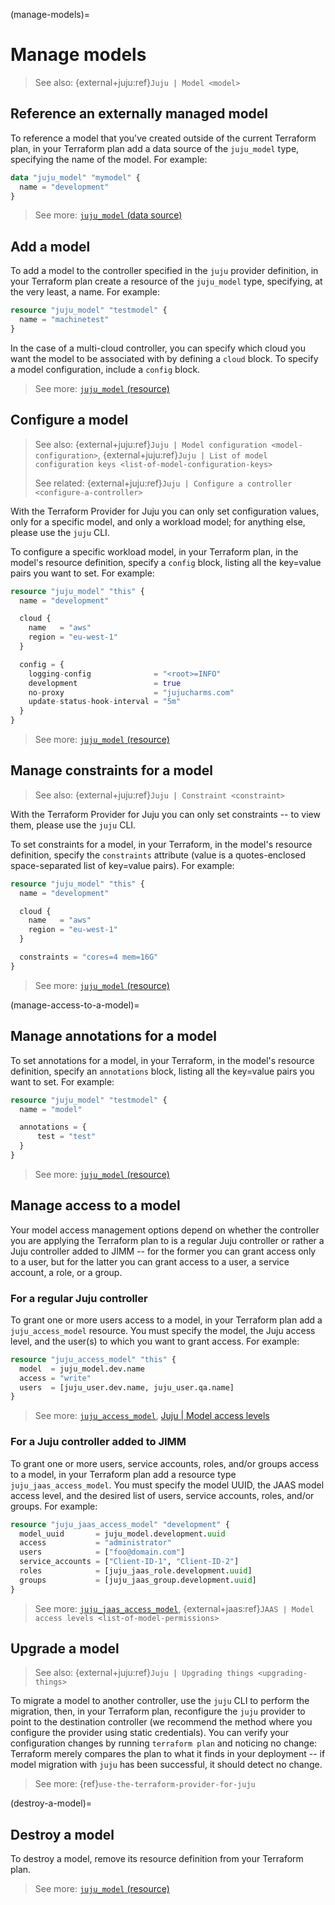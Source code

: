 (manage-models)=
# Manage models

> See also: {external+juju:ref}`Juju | Model <model>`


## Reference an externally managed model

To reference a model that you've created outside of the current Terraform plan, in your Terraform plan add a data source of the `juju_model` type, specifying the name of the model. For example:

```terraform
data "juju_model" "mymodel" {
  name = "development"
}
```

> See more: [`juju_model` (data source)](../reference/terraform-provider/data-sources/model)

## Add a model

To add a model to the controller specified in the `juju` provider definition, in your Terraform plan create a resource of the `juju_model` type, specifying, at the very least, a name. For example:

```terraform
resource "juju_model" "testmodel" {
  name = "machinetest"
}

```

In the case of a multi-cloud controller, you can specify which cloud you want the model to be associated with by defining a `cloud` block. To specify a model configuration, include a `config` block.


> See more: [`juju_model` (resource)](../reference/terraform-provider/resources/model)

## Configure a model

> See also: {external+juju:ref}`Juju | Model configuration <model-configuration>`, {external+juju:ref}`Juju | List of model configuration keys <list-of-model-configuration-keys>`
>
> See related: {external+juju:ref}`Juju | Configure a controller <configure-a-controller>`

With the Terraform Provider for Juju you can only set configuration values, only for a specific model, and only a workload model; for anything else, please use the `juju`  CLI.

To configure a specific workload model, in your Terraform plan, in the model's resource definition, specify a `config` block, listing all the key=value pairs you want to set. For example:

```terraform
resource "juju_model" "this" {
  name = "development"

  cloud {
    name   = "aws"
    region = "eu-west-1"
  }

  config = {
    logging-config              = "<root>=INFO"
    development                 = true
    no-proxy                    = "jujucharms.com"
    update-status-hook-interval = "5m"
  }
}
```

> See more: [`juju_model` (resource)](../reference/terraform-provider/resources/model)


## Manage constraints for a model
> See also: {external+juju:ref}`Juju | Constraint <constraint>`

With the Terraform Provider for Juju you can only set constraints -- to view them, please use the `juju` CLI.

To set constraints for a model, in your Terraform, in the model's resource definition, specify the `constraints` attribute (value is a quotes-enclosed space-separated list of key=value pairs). For example:

```terraform
resource "juju_model" "this" {
  name = "development"

  cloud {
    name   = "aws"
    region = "eu-west-1"
  }

  constraints = "cores=4 mem=16G"
}
```

> See more: [`juju_model` (resource)](../reference/terraform-provider/resources/model)


(manage-access-to-a-model)=

## Manage annotations for a model
To set annotations for a model, in your Terraform, in the model's resource definition, specify an `annotations` block, listing all the key=value pairs you want to set. For example:

```terraform
resource "juju_model" "testmodel" {
  name = "model"

  annotations = {
	  test = "test"
  }
}
```

> See more: [`juju_model` (resource)](../reference/terraform-provider/resources/model)

## Manage access to a model

Your model access management options depend on whether the controller you are applying the Terraform plan to is a regular Juju controller or rather a Juju controller added to JIMM -- for the former you can grant access only to a user, but for the latter you can grant access to a user, a service account, a role, or a group.


### For a regular Juju controller
To grant one or more users access to a model, in your Terraform plan add a `juju_access_model` resource. You must specify the model, the Juju access level, and the user(s) to which you want to grant access. For example:

```terraform
resource "juju_access_model" "this" {
  model  = juju_model.dev.name
  access = "write"
  users  = [juju_user.dev.name, juju_user.qa.name]
}
```

> See more: [`juju_access_model`](../reference/terraform-provider/resources/access_model), [Juju | Model access levels](https://documentation.ubuntu.com/juju/3.6/reference/user/#valid-access-levels-for-models)


### For a Juju controller added to JIMM
To grant one or more users, service accounts, roles, and/or groups access to a model, in your Terraform plan add a resource type `juju_jaas_access_model`. You must specify the model UUID, the JAAS model access level, and the desired list of users, service accounts, roles, and/or groups. For example:

```terraform
resource "juju_jaas_access_model" "development" {
  model_uuid       = juju_model.development.uuid
  access           = "administrator"
  users            = ["foo@domain.com"]
  service_accounts = ["Client-ID-1", "Client-ID-2"]
  roles            = [juju_jaas_role.development.uuid]
  groups           = [juju_jaas_group.development.uuid]
}

```

> See more: [`juju_jaas_access_model`](../reference/terraform-provider/resources/jaas_access_model), {external+jaas:ref}`JAAS | Model access levels <list-of-model-permissions>`

## Upgrade a model
> See also: {external+juju:ref}`Juju | Upgrading things <upgrading-things>`

To migrate a model to another controller, use the `juju` CLI to perform the migration, then, in your Terraform plan, reconfigure the `juju` provider to point to the destination controller (we recommend the method where you configure the provider using static credentials). You can verify your configuration changes by running `terraform plan` and noticing no change: Terraform merely compares the plan to what it finds in your deployment -- if model migration with `juju` has been successful, it should detect no change.


> See more: {ref}`use-the-terraform-provider-for-juju`

(destroy-a-model)=
## Destroy a model

To destroy a model, remove its resource definition from your Terraform plan.

> See more: [`juju_model` (resource)](../reference/terraform-provider/resources/model)

